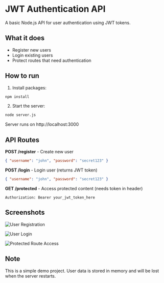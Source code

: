 # JWT Authentication API

A basic Node.js API for user authentication using JWT tokens.

## What it does
- Register new users
- Login existing users 
- Protect routes that need authentication

## How to run

1. Install packages:
```bash
npm install
```

2. Start the server:
```bash
node server.js
```

Server runs on http://localhost:3000

## API Routes

**POST /register** - Create new user
```json
{ "username": "john", "password": "secret123" }
```

**POST /login** - Login user (returns JWT token)
```json
{ "username": "john", "password": "secret123" }
```

**GET /protected** - Access protected content (needs token in header)
```
Authorization: Bearer your_jwt_token_here
```

## Screenshots

![User Registration]([https://github.com/varun-varneker/JWT_API/blob/main/Screenshots/REGISTER.png](https://github.com/varun-varneker/JWT_API/blob/0c6f473228a3b051f5d5deb6d2eec5e60540649f/REGISTER.png))

![User Login]([https://github.com/varun-varneker/JWT_API/blob/main/Screenshots/LOGIN.png](https://github.com/varun-varneker/JWT_API/blob/0c6f473228a3b051f5d5deb6d2eec5e60540649f/LOGIN.png))

![Protected Route Access]([https://github.com/varun-varneker/JWT_API/blob/main/Screenshots/GET.png](https://github.com/varun-varneker/JWT_API/blob/0c6f473228a3b051f5d5deb6d2eec5e60540649f/GET.png))

## Note
This is a simple demo project. User data is stored in memory and will be lost when the server restarts.
